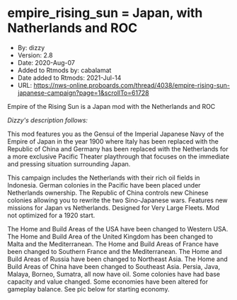 # empire_rising_sun = Japan, with Natherlands and ROC

* By: dizzy
* Version: 2.8
* Date: 2020-Aug-07
* Added to Rtmods by: cabalamat
* Date added to Rtmods: 2021-Jul-14
* URL: <https://nws-online.proboards.com/thread/4038/empire-rising-sun-japanese-campaign?page=1&scrollTo=61728>

Empire of the Rising Sun is a Japan mod with the Netherlands and ROC

*Dizzy's description follows:*

This mod features you as the Gensui of the Imperial Japanese Navy of the 
Empire of Japan in the year 1900 where Italy has been replaced with the 
Republic of China and Germany has been replaced with the Netherlands for 
a more exclusive Pacific Theater playthrough that focuses on the immediate 
and pressing situation surrounding Japan.

This campaign includes the Netherlands with their rich oil fields in Indonesia. 
German colonies in the Pacific have been placed under Netherlands ownership. 
The Republic of China controls new Chinese colonies allowing you to rewrite 
the two Sino-Japanese wars. Features new missions for Japan vs Netherlands. 
Designed for Very Large Fleets. Mod not optimized for a 1920 start.

The Home and Build Areas of the USA have been changed to Western USA. The 
Home and Build Area of the United Kingdom has been changed to Malta and the Mediterranean. The Home and Build Areas of France have been changed to 
Southern France and the Mediterranean. The Home and Build Areas of Russia 
have been changed to Northeast Asia. The Home and Build Areas of China 
have been changed to Southeast Asia. Persia, Java, Malaya, Borneo, Sumatra, 
all now have oil. Some colonies have had base capacity and value changed. 
Some economies have been altered for gameplay balance. See pic below for 
starting economy.






